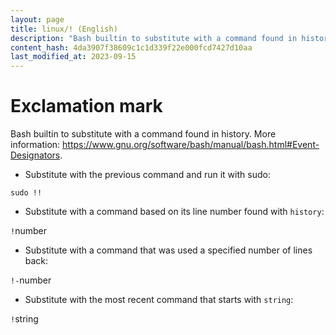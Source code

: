 ```yaml
---
layout: page
title: linux/! (English)
description: "Bash builtin to substitute with a command found in history."
content_hash: 4da3907f38609c1c1d339f22e000fcd7427d10aa
last_modified_at: 2023-09-15
---
```

# Exclamation mark

Bash builtin to substitute with a command found in history.
More information: <https://www.gnu.org/software/bash/manual/bash.html#Event-Designators>.

- Substitute with the previous command and run it with sudo:

`sudo !!`

- Substitute with a command based on its line number found with `history`:

`!`<span class="tldr-var badge badge-pill bg-dark-lm bg-white-dm text-white-lm text-dark-dm font-weight-bold">number</span>

- Substitute with a command that was used a specified number of lines back:

`!-`<span class="tldr-var badge badge-pill bg-dark-lm bg-white-dm text-white-lm text-dark-dm font-weight-bold">number</span>

- Substitute with the most recent command that starts with `string`:

`!`<span class="tldr-var badge badge-pill bg-dark-lm bg-white-dm text-white-lm text-dark-dm font-weight-bold">string</span>
